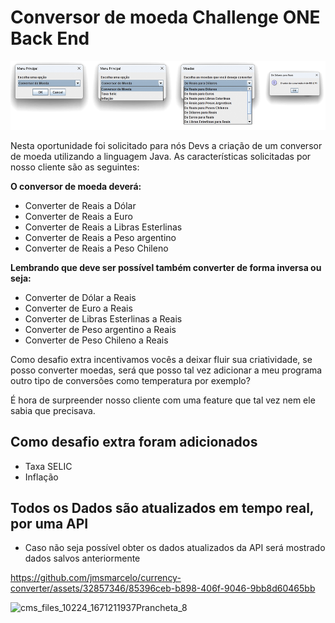 # Conversor de moeda Challenge ONE Back End
![currency-converter-print](currency-converter-print.png)





Nesta oportunidade foi solicitado para nós Devs a criação de um conversor de moeda utilizando a linguagem Java. As características solicitadas por nosso cliente são as seguintes:

**O conversor de moeda deverá:**

  - Converter de Reais a Dólar
  - Converter de Reais a Euro
  - Converter de Reais a Libras Esterlinas
  - Converter de Reais a Peso argentino
  - Converter de Reais a Peso Chileno
     
**Lembrando que deve ser possível também converter de forma inversa ou seja:**

  - Converter de Dólar a Reais
  - Converter de Euro a Reais
  - Converter de Libras Esterlinas a Reais
  - Converter de Peso argentino a  Reais
  - Converter de Peso Chileno a Reais
       
Como desafio extra incentivamos vocês a deixar fluir sua criatividade, se posso converter moedas, será que posso tal vez adicionar a meu programa outro tipo de conversões como temperatura por exemplo?

É hora de surpreender nosso cliente com uma feature que tal vez nem ele sabia que precisava.

## Como desafio extra foram adicionados
  - Taxa SELIC
  - Inflação

## Todos os Dados são atualizados em tempo real, por uma API
- Caso não seja possível obter os dados atualizados da API será mostrado dados salvos anteriormente

https://github.com/jmsmarcelo/currency-converter/assets/32857346/85396ceb-b898-406f-9046-9bb8d60465bb

![cms_files_10224_1671211937Prancheta_8](https://github.com/jmsmarcelo/currency-converter/assets/32857346/7a7e15ad-b8da-4534-a860-8beabd5b4636)
